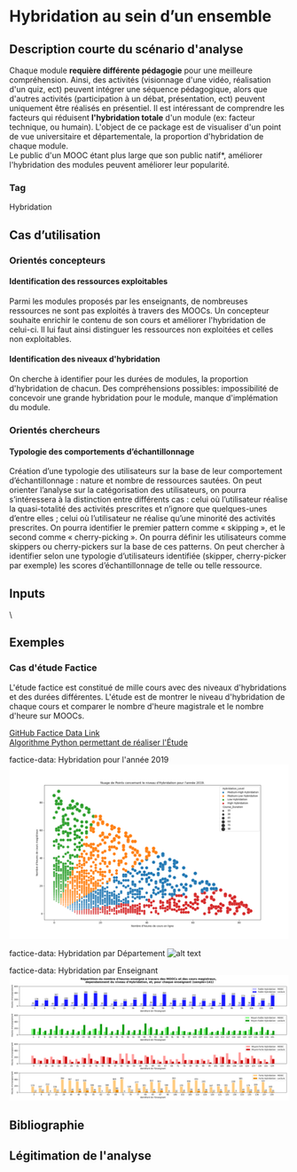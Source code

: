 # Hybridation au sein d’un ensemble

## Description courte du scénario d'analyse

Chaque module **requière différente pédagogie** pour une meilleure compréhension. Ainsi, des activités (visionnage d'une vidéo, réalisation d'un quiz, ect) peuvent intégrer une séquence pédagogique, alors que d'autres activités (participation à un débat, présentation, ect) peuvent uniquement être réalisés  en présentiel. Il est intéressant de comprendre les facteurs qui réduisent **l'hybridation totale** d'un module (ex: facteur technique, ou humain). L'object de ce package est de visualiser d'un point de vue universitaire et départementale, la proportion d'hybridation de chaque module. \
Le public d'un MOOC étant plus large que son public natif*, améliorer l'hybridation des modules peuvent améliorer leur popularité.

### Tag

Hybridation

## Cas d’utilisation

### Orientés concepteurs

#### Identification des ressources exploitables

Parmi les modules proposés par les enseignants, de nombreuses ressources ne sont pas exploités à travers des MOOCs. Un concepteur souhaite enrichir le contenu de son cours et améliorer l'hybridation de celui-ci. Il lui faut ainsi distinguer les ressources non exploitées et celles non exploitables.

#### Identification des niveaux d'hybridation

On cherche à identifier pour les durées de modules, la proportion d'hybridation de chacun. Des compréhensions possibles: impossibilité de concevoir une grande hybridation pour le module, manque d'implémation du module.

### Orientés chercheurs

#### Typologie des comportements d’échantillonnage

Création d’une typologie des utilisateurs sur la base de leur comportement d’échantillonnage : nature et nombre de ressources sautées. On peut orienter l’analyse sur la catégorisation des utilisateurs, on pourra s’intéressera à la distinction entre différents cas : celui où l’utilisateur réalise la quasi-totalité des activités prescrites et n’ignore que quelques-unes d’entre elles ; celui où l’utilisateur ne réalise qu’une minorité des activités prescrites. On pourra identifier le premier pattern comme « skipping », et le second comme « cherry-picking ». On pourra définir les utilisateurs comme skippers ou cherry-pickers sur la base de ces patterns. On peut chercher à identifier selon une typologie d’utilisateurs identifiée (skipper, cherry-picker par exemple) les scores d’échantillonnage de telle ou telle ressource.

## Inputs

\

## Exemples

### Cas d'étude Factice

L'étude factice est constitué de mille cours avec des niveaux d'hybridations et des durées différentes. L'étude est de montrer le niveau d'hybridation de chaque cours et comparer le nombre d'heure magistrale et le nombre d'heure sur MOOCs.

[GitHub Factice Data Link](https://github.com/Dorian-rx/TeachingAnalytics/blob/main/Hybridation/Example/Data/Hybridation_perYear.csv) \
[Algorithme Python permettant de réaliser l'Étude](https://github.com/Dorian-rx/TeachingAnalytics/blob/main/Hybridation/Example/Hybridation_perYear.py)

factice-data: Hybridation pour l'année 2019
![alt text](https://raw.githubusercontent.com/Dorian-rx/TeachingAnalytics/main/Hybridation/Example/Figures/Ndps%20sur%20le%20niveau%20d'hybridation%20pour%202019.png)

factice-data: Hybridation par Département
![alt text](https://raw.githubusercontent.com/Dorian-rx/TeachingAnalytics/main/Hybridation/Example/Figures/Barplots%20sur%20le%20niveau%20d'hybridation%20par%20d%C3%A9partement.png)

factice-data: Hybridation par Enseignant
![alt text](https://raw.githubusercontent.com/Dorian-rx/TeachingAnalytics/main/Hybridation/Example/Figures/Barplots%20sur%20le%20niveau%20d'hybridation%20par%20enseignant.png)

## Bibliographie

## Légitimation de l'analyse
